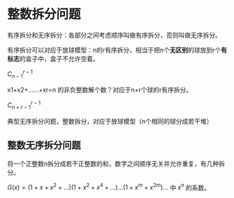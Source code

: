 # 整数拆分问题

有序拆分和无序拆分：各部分之间考虑顺序叫做有序拆分，否则叫做无序拆分。

有序拆分可以对应于放球模型：n的r有序拆分，相当于把n个**无区别**的球放到r个**有标志**的盒子中，盒子不允许空着。

$C_{n-1}^{r-1}$

x1+x2+……+xr=n 的非负整数解个数？对应于n+r个球的r有序拆分。

$C_{n+r-1}^{r-1}$

典型无序拆分问题，整数拆分，对应于放球模型（n个相同的球分成若干堆）

## 整数无序拆分问题

将一个正整数n拆分成若干正整数的和，数字之间顺序无关并允许重复，有几种拆分。

$G(x)=(1+x+x^2+...)(1+x^2+x^4+...)...(1+x^m+x^{2m})...$
中 $x^n$ 的系数。

